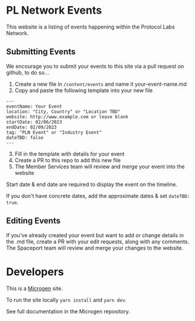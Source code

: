 # PL Network Events
This website is a listing of events happening within the Protocol Labs Network.

## Submitting Events
We encourage you to submit your events to this site via a pull request on github, to do so...

1. Create a new file in ```/content/events``` and name it your-event-name.md
2. Copy and paste the following template into your new file
```
---
eventName: Your Event
location: "City, Country" or "Location TBD"
website: http://www.example.com or leave blank
startDate: 02/06/2023
endDate: 02/09/2023
tag: "PLN Event" or "Industry Event"
dateTBD: false
---
```
3. Fill in the template with details for your event
4. Create a PR to this repo to add this new file
5. The Member Services team will review and merge your event into the website

Start date & end date are required to display the event on the timeline.

If you don't have concrete dates, add the approximate dates & set ```dateTBD: true```.

## Editing Events
If you've already created your event but want to add or change details in the .md file, create a PR with your edit requests, along with any comments. The Spaceport team will review and merge your changes to the website.

# Developers
This is a [Microgen](https://github.com/pathfindertools/microgen) site.

To run the site locally ```yarn install``` and ```yarn dev```.

See full documentation in the Microgen repository.